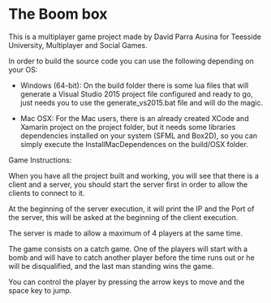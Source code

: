 # The Boom box

This is a multiplayer game project made by David Parra Ausina for Teesside University, Multiplayer and Social Games.

In order to build the source code you can use the following depending on your OS:
* Windows (64-bit): On the build folder there is some lua files that will generate a Visual Studio 2015 project file configured and ready to go, just needs you to use the generate_vs2015.bat file and will do the magic.

* Mac OSX: For the Mac users, there is an already created XCode and Xamarin project on the project folder, but it needs some libraries dependencies installed on your system (SFML and Box2D), so you can simply execute the InstallMacDependences on the build/OSX folder.

Game Instructions:

When you have all the project built and working, you will see that there is a client and a server, you should start the server first in order to allow the clients to connect to it.

At the beginning of the server execution, it will print the IP and the Port of the server, this will be asked at the beginning of the client execution. 

The server is made to allow a maximum of 4 players at the same time.

The game consists on a catch game. One of the players will start with a bomb and will have to catch another player before the time runs out or he will be disqualified, and the last man standing wins the game.

You can control the player by pressing the arrow keys to move and the space key to jump. 
